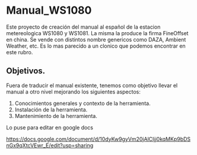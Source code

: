 # Manual_WS1080
Este proyecto de creación del manual al español de la estacion metereologica WS1080 y WS1081. La misma la produce la firma FineOffset en china. Se vende con distintos nombre genericos como DAZA, Ambient Weather, etc. Es lo mas parecido a un clonico que podemos encontrar en este rubro.

## Objetivos.
Fuera de traducir el manual existente, tenemos como objetivo llevar el manual a otro nivel mejorando los siguientes aspectos:
1. Conocimientos generales y contexto de la herramienta.
2. Instalación de la herramienta.
3. Mantenimiento de la herramienta.

Lo puse para editar en google docs

https://docs.google.com/document/d/10dyKw9gyVm20jAlCIjj0kqMKp9bDSnGx9qXtcVEwr_E/edit?usp=sharing

